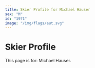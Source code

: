 ```yaml
---
title: Skier Profile for Michael Hauser
sex: "M"
id: "1971"
image: "/img/flags/aut.svg" 
---
```


# Skier Profile

This page is for: Michael Hauser.
    